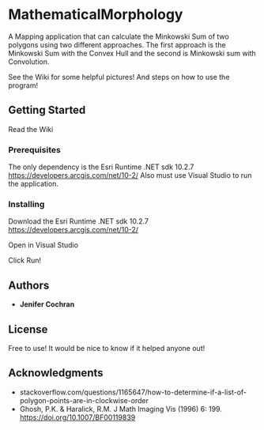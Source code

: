 # MathematicalMorphology

A Mapping application that can calculate the Minkowski Sum of two polygons using two different approaches.
The first approach is the Minkowski Sum with the Convex Hull and the second is Minkowski sum with Convolution.

See the Wiki for some helpful pictures! And steps on how to use the program!


## Getting Started
Read the Wiki


### Prerequisites

The only dependency is the Esri Runtime .NET sdk 10.2.7 https://developers.arcgis.com/net/10-2/
Also must use Visual Studio to run the application.


### Installing

Download the Esri Runtime .NET sdk 10.2.7 https://developers.arcgis.com/net/10-2/

Open in Visual Studio

Click Run!


## Authors

* **Jenifer Cochran**


## License

Free to use! It would be nice to know if it helped anyone out!

## Acknowledgments

* stackoverflow.com/questions/1165647/how-to-determine-if-a-list-of-polygon-points-are-in-clockwise-order
* Ghosh, P.K. & Haralick, R.M. J Math Imaging Vis (1996) 6: 199. https://doi.org/10.1007/BF00119839
